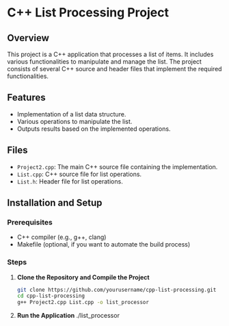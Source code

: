 # C++ List Processing Project

## Overview

This project is a C++ application that processes a list of items. It includes various functionalities to manipulate and manage the list. The project consists of several C++ source and header files that implement the required functionalities.

## Features

- Implementation of a list data structure.
- Various operations to manipulate the list.
- Outputs results based on the implemented operations.

## Files

- `Project2.cpp`: The main C++ source file containing the implementation.
- `List.cpp`: C++ source file for list operations.
- `List.h`: Header file for list operations.

## Installation and Setup

### Prerequisites

- C++ compiler (e.g., g++, clang)
- Makefile (optional, if you want to automate the build process)

### Steps

1. **Clone the Repository and Compile the Project**

   ```sh
   git clone https://github.com/yourusername/cpp-list-processing.git
   cd cpp-list-processing
   g++ Project2.cpp List.cpp -o list_processor

2. **Run the Application**
   ./list_processor
